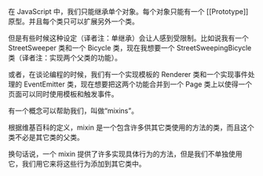 
在 JavaScript 中，我们只能继承单个对象。每个对象只能有一个 [[Prototype]] 原型。并且每个类只可以扩展另外一个类。

但是有些时候这种设定（译者注：单继承）会让人感到受限制。比如说我有一个 StreetSweeper 类和一个 Bicycle 类，现在我想要一个 StreetSweepingBicycle 类（译者注：实现两个父类的功能）。

或者，在谈论编程的时候，我们有一个实现模板的 Renderer 类和一个实现事件处理的 EventEmitter 类，现在想要把这两个功能合并到一个 Page 类上以使得一个页面可以同时使用模板和触发事件。

有一个概念可以帮助我们，叫做“mixins”。

根据维基百科的定义，mixin 是一个包含许多供其它类使用的方法的类，而且这个类不必是其它类的父类。

换句话说，一个 mixin 提供了许多实现具体行为的方法，但是我们不单独使用它，我们用它来将这些行为添加到其它类中。
